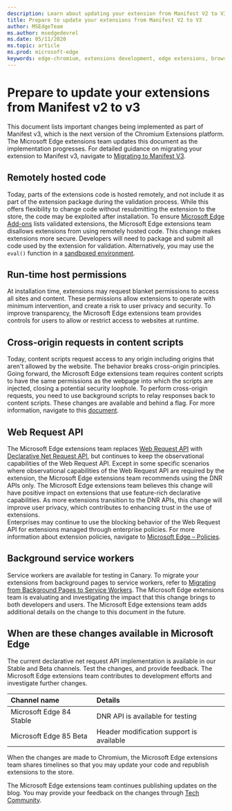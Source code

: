 ```yaml
---
description: Learn about updating your extension from Manifest V2 to V3
title: Prepare to update your extensions from Manifest V2 to V3
author: MSEdgeTeam
ms.author: msedgedevrel
ms.date: 05/11/2020
ms.topic: article
ms.prod: microsoft-edge
keywords: edge-chromium, extensions development, edge extensions, browser extensions, addons, developer, manifest v3, migrate to manifest v3
---
```

# Prepare to update your extensions from Manifest v2 to v3  

This document lists important changes being implemented as part of Manifest v3, which is the next version of the Chromium Extensions platform.  The Microsoft Edge extensions team updates this document as the implementation progresses.  For detailed guidance on migrating your extension to Manifest v3, navigate to [Migrating to Manifest V3][ChromeDeveloperDocsExtensionsMv3Mv3MigrationChecklist].  

## Remotely hosted code  

Today, parts of the extensions code is hosted remotely, and not include it as part of the extension package during the validation process.  While this offers flexibility to change code without resubmitting the extension to the store, the code may be exploited after installation.  To ensure [Microsoft Edge Add-ons][MicrosoftMicrosoftedgeAddons] lists validated extensions, the Microsoft Edge extensions team disallows extensions from using remotely hosted code.  This change makes extensions more secure.  Developers will need to package and submit all code used by the extension for validation.  Alternatively, you may use the `eval()` function in a [sandboxed environment][ChromeDeveloperDocsExtensionsMv2Sandboxingeval].  

## Run-time host permissions  

At installation time, extensions may request blanket permissions to access all sites and content.  These permissions allow extensions to operate with minimum intervention, and create a risk to user privacy and security.  To improve transparency, the Microsoft Edge extensions team provides controls for users to allow or restrict access to websites at runtime.  

## Cross-origin requests in content scripts  

Today, content scripts request access to any origin including origins that aren't allowed by the website.  The behavior breaks cross-origin principles.  Going forward, the Microsoft Edge extensions team requires content scripts to have the same permissions as the webpage into which the scripts are injected, closing a potential security loophole.  To perform cross-origin requests, you need to use background scripts to relay responses back to content scripts.  These changes are available and behind a flag.  For more information, navigate to this [document][ChromiumHomeChromiumSecurityExtensionContentScriptFetches].  

## Web Request API  

The Microsoft Edge extensions team replaces [Web Request API][ChromeDeveloperDocsExtensionsReferenceWebrequest] with [Declarative Net Request API][ChromeDeveloperDocsExtensionsReferenceDeclarativenetrequest], but continues to keep the observational capabilities of the Web Request API.  Except in some specific scenarios where observational capabilities of the Web Request API are required by the extension, the Microsoft Edge extensions team recommends using the DNR APIs only.  The Microsoft Edge extensions team believes this change will have positive impact on extensions that use feature-rich declarative capabilities.  As more extensions transition to the DNR APIs, this change will improve user privacy, which contributes to enhancing trust in the use of extensions.  
Enterprises may continue to use the blocking behavior of the Web Request API for extensions managed through enterprise policies.  For more information about extension policies, navigate to [Microsoft Edge – Policies][DeployedgeMicrosoftEdgePoliciesExtensions].  

## Background service workers  
 
Service workers are available for testing in Canary.  To migrate your extensions from background pages to service workers, refer to [Migrating from Background Pages to Service Workers][ChromeDeveloperDocsExtensionsMv3MigratingToServiceWorkers].  The Microsoft Edge extensions team is evaluating and investigating the impact that this change brings to both developers and users.  The Microsoft Edge extensions team adds additional details on the change to this document in the future.  

## When are these changes available in Microsoft Edge  

The current declarative net request API implementation is available in our Stable and Beta channels.  Test the changes, and provide feedback.  The Microsoft Edge extensions team contributes to development efforts and investigate further changes.  

| Channel name | Details |  
|:--- |:--- |  
| Microsoft Edge 84 Stable | DNR API is available for testing |  
| Microsoft Edge 85 Beta | Header modification support is available|  

When the changes are made to Chromium, the Microsoft Edge extensions team shares timelines so that you may update your code and republish extensions to the store.  

The Microsoft Edge extensions team continues publishing updates on the blog.  You may provide your feedback on the changes through [Tech Community][MicrosoftTechcommunityT5ArticlesManifestV3ChnagesAreNowAvailableInMicrosoftEdgeMP1780254].

<!-- links -->  

[DeployedgeMicrosoftEdgePoliciesExtensions]: /deployedge/microsoft-edge-policies#extensions "Extensions - Microsoft Edge - Policies | Microsoft Docs"  

[MicrosoftMicrosoftedgeAddons]: https://microsoftedge.microsoft.com/addons "Microsoft Edge Add-ons"  

[MicrosoftTechcommunityT5ArticlesManifestV3ChnagesAreNowAvailableInMicrosoftEdgeMP1780254]: https://techcommunity.microsoft.com/t5/articles/manifest-v3-changes-are-now-available-in-microsoft-edge/m-p/1780254 "Manifest V3 changes are now available in Microsoft Edge | Microsoft Tech Community"  

[ChromeDeveloperDocsExtensionsMv2Sandboxingeval]: https://developer.chrome.com/docs/extensions/mv2/sandboxingEval "Using eval in Chrome extensions | Chrome Developers"  
[ChromeDeveloperDocsExtensionsMv3MigratingToServiceWorkers]:  https://developer.chrome.com/docs/extensions/mv3/migrating_to_service_workers "Migrating from background pages to service workers | Chrome Developers"  
[ChromeDeveloperDocsExtensionsMv3Mv3MigrationChecklist]: https://developer.chrome.com/docs/extensions/mv3/mv3-migration-checklist "Manifest V3 migration checklist | Chrome Developers"    

[ChromeDeveloperDocsExtensionsReferenceDeclarativenetrequest]: https://developer.chrome.com/docs/extensions/reference/declarativeNetRequest "chrome.declarativeNetRequest | Chrome Developers"  
[ChromeDeveloperDocsExtensionsReferenceWebrequest]: https://developer.chrome.com/docs/extensions/reference/webRequest "chrome.webRequest | Chrome Developers"  

[ChromiumHomeChromiumSecurityExtensionContentScriptFetches]: https://www.chromium.org/Home/chromium-security/extension-content-script-fetches "Changes to Cross-Origin Requests in Chrome Extension Content Scripts | The Chromium Projects"  
